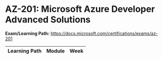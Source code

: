 # AZ-201: Microsoft Azure Developer Advanced Solutions

**Exam/Learning Path:** https://docs.microsoft.com/certifications/exams/az-201

| **Learning Path** | **Module** | **Week** |
|-|-|-|
